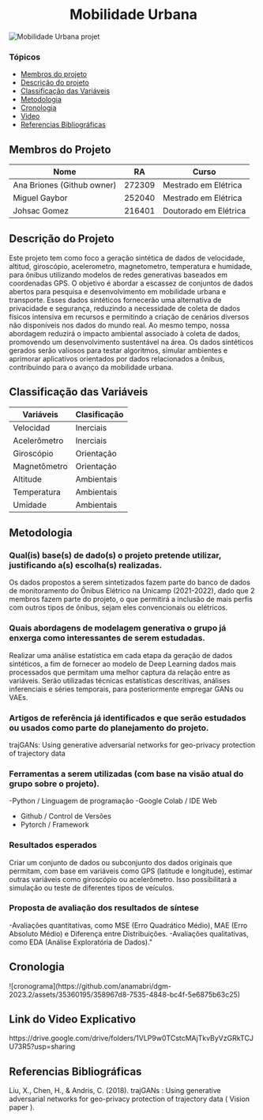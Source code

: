 <h1 align="center">Mobilidade Urbana</h1>

![Mobilidade Urbana projet](https://github.com/anamabri/dgm-2023.2/assets/35360195/266daa3b-55e3-49e6-a182-d4f2a9f957f2)



<h3>Tópicos</h3>

* [Membros do projeto](#membros-do-projeto)
* [Descrição do projeto](#descrição-do-projeto)
* [Classificação das Variáveis](#classificação-das-variáveis)
* [Metodologia](#metodologia)
* [Cronologia](#crono)
* [Video](#video)
* [Referencias Bibliográficas](#biblio)

<h2 id="membros-do-projeto">Membros do Projeto</h2>

| Nome          | RA     | Curso           |
| ------------- | ------ | --------------- |
| Ana Briones (Github owner)| 272309 | Mestrado em Elétrica    |
| Miguel Gaybor  | 252040 | Mestrado em Elétrica    |
| Johsac Gomez   | 216401 | Doutorado em Elétrica   |

<h2 id="descrição-do-projeto">Descrição do Projeto</h2>
Este projeto tem como foco a geração sintética de dados de velocidade, altitud, giroscópio, acelerometro, magnetometro, temperatura e humidade, para ônibus utilizando modelos de redes generativas baseados em coordenadas GPS. O objetivo é abordar a escassez de conjuntos de dados abertos para pesquisa e desenvolvimento em mobilidade urbana e transporte. Esses dados sintéticos fornecerão uma alternativa de privacidade e segurança, reduzindo a necessidade de coleta de dados físicos intensiva em recursos e permitindo a criação de cenários diversos não disponíveis nos dados do mundo real. Ao mesmo tempo, nossa abordagem reduzirá o impacto ambiental associado à coleta de dados, promovendo um desenvolvimento sustentável na área. Os dados sintéticos gerados serão valiosos para testar algoritmos, simular ambientes e aprimorar aplicativos orientados por dados relacionados a ônibus, contribuindo para o avanço da mobilidade urbana.

<h2 id="classificação-das-variáveis">Classificação das Variáveis</h2>

| Variáveis  | Clasificação         |
| ------------- | ------------------|
| Velocidad     |     Inerciais     |
| Acelerômetro  |     Inerciais     |
| Giroscópio    |     Orientação    |
| Magnetômetro  |     Orientação    |
| Altitude      |     Ambientais    |
| Temperatura   |     Ambientais    |
| Umidade       |     Ambientais    |


<h2 id="metodologia">Metodologia</h2>

### Qual(is) base(s) de dado(s) o projeto pretende utilizar, justificando a(s) escolha(s) realizadas. 
 Os dados propostos a serem sintetizados fazem parte do banco de dados de monitoramento do Ônibus Elétrico na Unicamp (2021-2022), dado que 2 membros fazem parte do projeto, o que permitirá a inclusão de mais perfis com outros tipos de ônibus, sejam eles convencionais ou elétricos.

### Quais abordagens de modelagem generativa o grupo já enxerga como interessantes de serem estudadas.
Realizar uma análise estatística em cada etapa da geração de dados sintéticos, a fim de fornecer ao modelo de Deep Learning dados mais processados que permitam uma melhor captura da relação entre as variáveis. Serão utilizadas técnicas estatísticas descritivas, análises inferenciais e séries temporais, para posteriormente empregar GANs ou VAEs.

### Artigos de referência já identificados e que serão estudados ou usados como parte do planejamento do projeto.
trajGANs: Using generative adversarial networks for geo-privacy protection of trajectory data

### Ferramentas a serem utilizadas (com base na visão atual do grupo sobre o projeto).
-Python / Linguagem de programação
-Google Colab / IDE Web
- Github / Control de Versões
- Pytorch / Framework

### Resultados esperados
Criar um conjunto de dados ou subconjunto dos dados originais que permitam, com base em variáveis como GPS (latitude e longitude), estimar outras variáveis como giroscópio ou acelerômetro. Isso possibilitará a simulação ou teste de diferentes tipos de veículos.

### Proposta de avaliação dos resultados de síntese
 -Avaliações quantitativas, como MSE (Erro Quadrático Médio), MAE (Erro Absoluto Médio) e Diferença entre Distribuições.
 -Avaliações qualitativas, como EDA (Análise Exploratória de Dados)."

<h2 id="crono">Cronologia</h2>
![cronograma](https://github.com/anamabri/dgm-2023.2/assets/35360195/358967d8-7535-4848-bc4f-5e6875b63c25)

<h2 id="video">Link do Video Explicativo</h2>
https://drive.google.com/drive/folders/1VLP9w0TCstcMAjTkvByVzGRkTCJU73R5?usp=sharing

<h2 id="biblio">Referencias Bibliográficas</h2>
Liu, X., Chen, H., & Andris, C. (2018). trajGANs : Using generative adversarial networks for geo-privacy protection of trajectory data ( Vision paper ).

